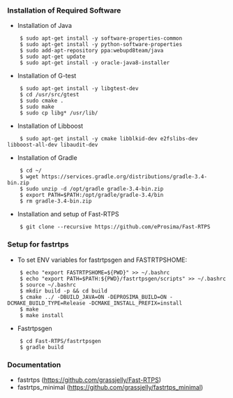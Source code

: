 ### Installation of Required Software
* Installation of Java

```
	$ sudo apt-get install -y software-properties-common
	$ sudo apt-get install -y python-software-properties
	$ sudo add-apt-repository ppa:webupd8team/java
	$ sudo apt-get update
	$ sudo apt-get install -y oracle-java8-installer
```

* Installation of G-test

```
	$ sudo apt-get install -y libgtest-dev
	$ cd /usr/src/gtest
	$ sudo cmake .
	$ sudo make
	$ sudo cp libg* /usr/lib/
```

* Installation of Libboost

```
	$ sudo apt-get install -y cmake libblkid-dev e2fslibs-dev libboost-all-dev libaudit-dev
```

* Installation of Gradle

```
	$ cd ~/
	$ wget https://services.gradle.org/distributions/gradle-3.4-bin.zip
	$ sudo unzip -d /opt/gradle gradle-3.4-bin.zip
	$ export PATH=$PATH:/opt/gradle/gradle-3.4/bin
	$ rm gradle-3.4-bin.zip
```

* Installation and setup of Fast-RTPS

```
	$ git clone --recursive https://github.com/eProsima/Fast-RTPS	
```

### Setup for fastrtps
* To set ENV variables for fastrtpsgen and FASTRTPSHOME:

```	$ cd ~/Fast-RTPS
	$ echo "export FASTRTPSHOME=${PWD}" >> ~/.bashrc
	$ echo "export PATH=$PATH:${PWD}/fastrtpsgen/scripts" >> ~/.bashrc
	$ source ~/.bashrc
	$ mkdir build -p && cd build
	$ cmake ../ -DBUILD_JAVA=ON -DEPROSIMA_BUILD=ON -DCMAKE_BUILD_TYPE=Release -DCMAKE_INSTALL_PREFIX=install
	$ make
	$ make install
```

* Fastrtpsgen

```
	$ cd Fast-RTPS/fastrtpsgen
	$ gradle build
```


### Documentation
* fastrtps (https://github.com/grassjelly/Fast-RTPS)
* fastrtps_minimal (https://github.com/grassjelly/fastrtps_minimal)




